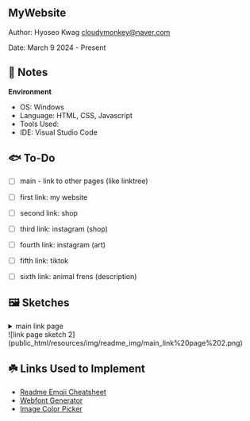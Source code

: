 MyWebsite
------------

Author: Hyoseo Kwag [cloudymonkey@naver.com](mailto:cloudymonkey@naver.com)

Date: March 9 2024 - Present


## :rotating_light: Notes

**Environment**
* OS: Windows
* Language: HTML, CSS, Javascript
* Tools Used: 
* IDE: Visual Studio Code


## :fish: To-Do
- [ ] main - link to other pages (like linktree)
- [ ] first link: my website
- [ ] second link: shop
- [ ] third link: instagram (shop)
- [ ] fourth link: instagram (art)
- [ ] fifth link: tiktok
- [ ] sixth link: animal frens (description)


## :framed_picture: Sketches
<details>
    <summary>main link page</summary>
    ![link page sketch 2](https://raw.githubusercontent.com/REJIHA/MyWebsite/blob/0.1/public_html/resources/img/readme_img/main_link%20page%202.png)
    ![link page sketch 2](MyWebsite/public_html/resources/img/readme_img/main_link page 2.png)
</details>
![link page sketch 2](public_html/resources/img/readme_img/main_link%20page%202.png)


## :shamrock: Links Used to Implement
* [Readme Emoji Cheatsheet](https://github.com/ikatyang/emoji-cheat-sheet/blob/master/README.md)
* [Webfont Generator](https://www.fontsquirrel.com/tools/webfont-generator)
* [Image Color Picker](https://imagecolorpicker.com/)